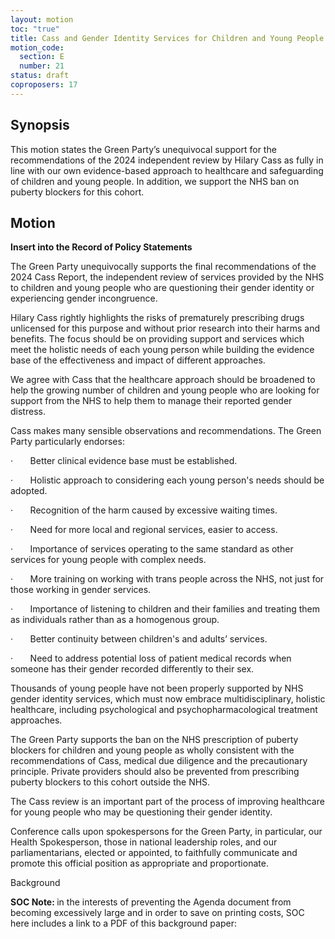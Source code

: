 ```yaml
---
layout: motion
toc: "true"
title: Cass and Gender Identity Services for Children and Young People
motion_code:
  section: E
  number: 21
status: draft
coproposers: 17
---
```

## Synopsis

This motion states the Green Party’s unequivocal support for the recommendations of the 2024 independent review by Hilary Cass as fully in line with our own evidence-based approach to healthcare and safeguarding of children and young people. In addition, we support the NHS ban on puberty blockers for this cohort.

## Motion

**Insert into the Record of Policy Statements**

The Green Party unequivocally supports the final recommendations of the 2024 Cass Report, the independent review of services provided by the NHS to children and young people who are questioning their gender identity or experiencing gender incongruence.

Hilary Cass rightly highlights the risks of prematurely prescribing drugs unlicensed for this purpose and without prior research into their harms and benefits. The focus should be on providing support and services which meet the holistic needs of each young person while building the evidence base of the effectiveness and impact of different approaches.

We agree with Cass that the healthcare approach should be broadened to help the growing number of children and young people who are looking for support from the NHS to help them to manage their reported gender distress.

Cass makes many sensible observations and recommendations. The Green Party particularly endorses:

·       Better clinical evidence base must be established.

·       Holistic approach to considering each young person's needs should be adopted.

·       Recognition of the harm caused by excessive waiting times.

·       Need for more local and regional services, easier to access.

·       Importance of services operating to the same standard as other services for young people with complex needs.

·       More training on working with trans people across the NHS, not just for those working in gender services.

·       Importance of listening to children and their families and treating them as individuals rather than as a homogenous group.

·       Better continuity between children's and adults’ services.

·       Need to address potential loss of patient medical records when someone has their gender recorded differently to their sex.

Thousands of young people have not been properly supported by NHS gender identity services, which must now embrace multidisciplinary, holistic healthcare, including psychological and psychopharmacological treatment approaches.

The Green Party supports the ban on the NHS prescription of puberty blockers for children and young people as wholly consistent with the recommendations of Cass, medical due diligence and the precautionary principle. Private providers should also be prevented from prescribing puberty blockers to this cohort outside the NHS.

The Cass review is an important part of the process of improving healthcare for young people who may be questioning their gender identity.

Conference calls upon spokespersons for the Green Party, in particular, our Health Spokesperson, those in national leadership roles, and our parliamentarians, elected or appointed, to faithfully communicate and promote this official position as appropriate and proportionate.

Background

<p class="alert d-inline-block alert-primary"><strong>SOC Note: </strong> in the interests of preventing the Agenda document from becoming excessively large and in order to save on printing costs, SOC here includes a link to a PDF of this background paper:  <https://spaces.greenparty.org.uk/file/file/download?guid=97ba5194-fb4a-400e-9cd6-c62709762086&hash_sha1=a1cb454e></p>
